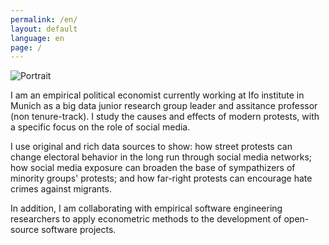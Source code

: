 ```yaml
---
permalink: /en/
layout: default
language: en
page: /
---
```


<div>
<img src="{{ site.baseurl }}/images/annali-casanueva-portrait.jpeg" class="main-page-portrait" alt="Portrait">
</div>
<div markdown="1" class="main-page-text">

I am an empirical political economist currently working at Ifo institute in Munich as a big data junior research group leader and assitance professor (non tenure-track). I study the causes and effects of modern protests, with a specific focus on the role of social media.

I use original and rich data sources to show: how street protests can change electoral behavior in the long run through social media networks; how social media exposure can broaden the base of sympathizers of minority groups' protests; and how far-right protests can encourage hate crimes against migrants.

In addition, I am collaborating with empirical software engineering researchers to apply econometric methods to the development of open-source software projects.



</div>

